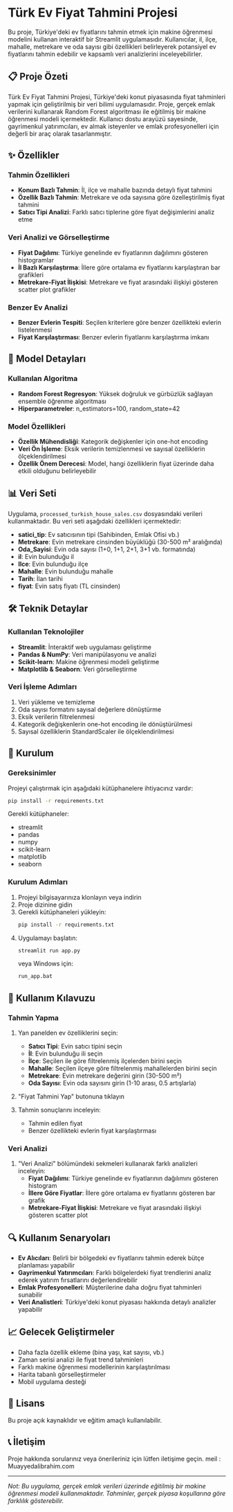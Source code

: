 # Türk Ev Fiyat Tahmini Projesi

Bu proje, Türkiye'deki ev fiyatlarını tahmin etmek için makine öğrenmesi modelini kullanan interaktif bir Streamlit uygulamasıdır. Kullanıcılar, il, ilçe, mahalle, metrekare ve oda sayısı gibi özellikleri belirleyerek potansiyel ev fiyatlarını tahmin edebilir ve kapsamlı veri analizlerini inceleyebilirler.

## 📋 Proje Özeti

Türk Ev Fiyat Tahmini Projesi, Türkiye'deki konut piyasasında fiyat tahminleri yapmak için geliştirilmiş bir veri bilimi uygulamasıdır. Proje, gerçek emlak verilerini kullanarak Random Forest algoritması ile eğitilmiş bir makine öğrenmesi modeli içermektedir. Kullanıcı dostu arayüzü sayesinde, gayrimenkul yatırımcıları, ev almak isteyenler ve emlak profesyonelleri için değerli bir araç olarak tasarlanmıştır.

## ✨ Özellikler

### Tahmin Özellikleri
- **Konum Bazlı Tahmin**: İl, ilçe ve mahalle bazında detaylı fiyat tahmini
- **Özellik Bazlı Tahmin**: Metrekare ve oda sayısına göre özelleştirilmiş fiyat tahmini
- **Satıcı Tipi Analizi**: Farklı satıcı tiplerine göre fiyat değişimlerini analiz etme

### Veri Analizi ve Görselleştirme
- **Fiyat Dağılımı**: Türkiye genelinde ev fiyatlarının dağılımını gösteren histogramlar
- **İl Bazlı Karşılaştırma**: İllere göre ortalama ev fiyatlarını karşılaştıran bar grafikleri
- **Metrekare-Fiyat İlişkisi**: Metrekare ve fiyat arasındaki ilişkiyi gösteren scatter plot grafikler

### Benzer Ev Analizi
- **Benzer Evlerin Tespiti**: Seçilen kriterlere göre benzer özellikteki evlerin listelenmesi
- **Fiyat Karşılaştırması**: Benzer evlerin fiyatlarını karşılaştırma imkanı

## 🧠 Model Detayları

### Kullanılan Algoritma
- **Random Forest Regresyon**: Yüksek doğruluk ve gürbüzlük sağlayan ensemble öğrenme algoritması
- **Hiperparametreler**: n_estimators=100, random_state=42

### Model Özellikleri
- **Özellik Mühendisliği**: Kategorik değişkenler için one-hot encoding
- **Veri Ön İşleme**: Eksik verilerin temizlenmesi ve sayısal özelliklerin ölçeklendirilmesi
- **Özellik Önem Derecesi**: Model, hangi özelliklerin fiyat üzerinde daha etkili olduğunu belirleyebilir

## 📊 Veri Seti

Uygulama, `processed_turkish_house_sales.csv` dosyasındaki verileri kullanmaktadır. Bu veri seti aşağıdaki özellikleri içermektedir:

- **satici_tip**: Ev satıcısının tipi (Sahibinden, Emlak Ofisi vb.)
- **Metrekare**: Evin metrekare cinsinden büyüklüğü (30-500 m² aralığında)
- **Oda_Sayisi**: Evin oda sayısı (1+0, 1+1, 2+1, 3+1 vb. formatında)
- **il**: Evin bulunduğu il
- **Ilce**: Evin bulunduğu ilçe
- **Mahalle**: Evin bulunduğu mahalle
- **Tarih**: İlan tarihi
- **fiyat**: Evin satış fiyatı (TL cinsinden)

## 🛠️ Teknik Detaylar

### Kullanılan Teknolojiler
- **Streamlit**: İnteraktif web uygulaması geliştirme
- **Pandas & NumPy**: Veri manipülasyonu ve analizi
- **Scikit-learn**: Makine öğrenmesi modeli geliştirme
- **Matplotlib & Seaborn**: Veri görselleştirme

### Veri İşleme Adımları
1. Veri yükleme ve temizleme
2. Oda sayısı formatını sayısal değerlere dönüştürme
3. Eksik verilerin filtrelenmesi
4. Kategorik değişkenlerin one-hot encoding ile dönüştürülmesi
5. Sayısal özelliklerin StandardScaler ile ölçeklendirilmesi

## 🚀 Kurulum

### Gereksinimler
Projeyi çalıştırmak için aşağıdaki kütüphanelere ihtiyacınız vardır:

```bash
pip install -r requirements.txt
```

Gerekli kütüphaneler:
- streamlit
- pandas
- numpy
- scikit-learn
- matplotlib
- seaborn

### Kurulum Adımları

1. Projeyi bilgisayarınıza klonlayın veya indirin
2. Proje dizinine gidin
3. Gerekli kütüphaneleri yükleyin:
   ```bash
   pip install -r requirements.txt
   ```
4. Uygulamayı başlatın:
   ```bash
   streamlit run app.py
   ```
   veya Windows için:
   ```bash
   run_app.bat
   ```

## 📱 Kullanım Kılavuzu

### Tahmin Yapma
1. Yan panelden ev özelliklerini seçin:
   - **Satıcı Tipi**: Evin satıcı tipini seçin
   - **İl**: Evin bulunduğu ili seçin
   - **İlçe**: Seçilen ile göre filtrelenmiş ilçelerden birini seçin
   - **Mahalle**: Seçilen ilçeye göre filtrelenmiş mahallelerden birini seçin
   - **Metrekare**: Evin metrekare değerini girin (30-500 m²)
   - **Oda Sayısı**: Evin oda sayısını girin (1-10 arası, 0.5 artışlarla)

2. "Fiyat Tahmini Yap" butonuna tıklayın

3. Tahmin sonuçlarını inceleyin:
   - Tahmin edilen fiyat
   - Benzer özellikteki evlerin fiyat karşılaştırması

### Veri Analizi
1. "Veri Analizi" bölümündeki sekmeleri kullanarak farklı analizleri inceleyin:
   - **Fiyat Dağılımı**: Türkiye genelinde ev fiyatlarının dağılımını gösteren histogram
   - **İllere Göre Fiyatlar**: İllere göre ortalama ev fiyatlarını gösteren bar grafik
   - **Metrekare-Fiyat İlişkisi**: Metrekare ve fiyat arasındaki ilişkiyi gösteren scatter plot

## 🔍 Kullanım Senaryoları

- **Ev Alıcıları**: Belirli bir bölgedeki ev fiyatlarını tahmin ederek bütçe planlaması yapabilir
- **Gayrimenkul Yatırımcıları**: Farklı bölgelerdeki fiyat trendlerini analiz ederek yatırım fırsatlarını değerlendirebilir
- **Emlak Profesyonelleri**: Müşterilerine daha doğru fiyat tahminleri sunabilir
- **Veri Analistleri**: Türkiye'deki konut piyasası hakkında detaylı analizler yapabilir

## 📈 Gelecek Geliştirmeler

- Daha fazla özellik ekleme (bina yaşı, kat sayısı, vb.)
- Zaman serisi analizi ile fiyat trend tahminleri
- Farklı makine öğrenmesi modellerinin karşılaştırılması
- Harita tabanlı görselleştirmeler
- Mobil uygulama desteği

## 📄 Lisans

Bu proje açık kaynaklıdır ve eğitim amaçlı kullanılabilir.

## 📞 İletişim

Proje hakkında sorularınız veya önerileriniz için lütfen iletişime geçin.
meil : Muayyedalibrahim.com

---

*Not: Bu uygulama, gerçek emlak verileri üzerinde eğitilmiş bir makine öğrenmesi modeli kullanmaktadır. Tahminler, gerçek piyasa koşullarına göre farklılık gösterebilir.*